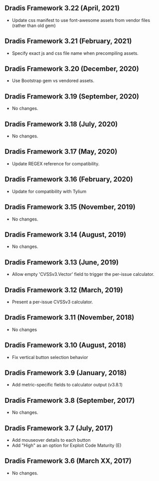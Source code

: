 ## Dradis Framework 3.22 (April, 2021) ##

* Update css manifest to use font-awesome assets from vendor files (rather than old gem)


## Dradis Framework 3.21 (February, 2021) ##

* Specify exact js and css file name when precompiling assets.


## Dradis Framework 3.20 (December, 2020) ##

* Use Bootstrap gem vs vendored assets.


## Dradis Framework 3.19 (September, 2020) ##

*  No changes.


## Dradis Framework 3.18 (July, 2020) ##

*  No changes.


## Dradis Framework 3.17 (May, 2020) ##

*  Update REGEX reference for compatibility.


## Dradis Framework 3.16 (February, 2020) ##

*  Update for compatibility with Tylium


## Dradis Framework 3.15 (November, 2019) ##

*  No changes.


## Dradis Framework 3.14 (August, 2019) ##

*  No changes.


## Dradis Framework 3.13 (June, 2019) ##

*  Allow empty 'CVSSv3.Vector' field to trigger the per-issue calculator.


## Dradis Framework 3.12 (March, 2019) ##

*  Present a per-issue CVSSv3 calculator.


## Dradis Framework 3.11 (November, 2018) ##

* No changes


## Dradis Framework 3.10 (August, 2018) ##

* Fix vertical button selection behavior


## Dradis Framework 3.9 (January, 2018) ##

* Add metric-specific fields to calculator output (v3.8.1)


## Dradis Framework 3.8 (September, 2017) ##

* No changes.


## Dradis Framework 3.7 (July, 2017) ##

* Add mouseover details to each button
* Add "High" as an option for Exploit Code Maturity (E)


## Dradis Framework 3.6 (March XX, 2017) ##

*   No changes.
